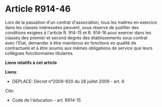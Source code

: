 # Article R914-46

Lors de la passation d'un contrat d'association, tous les maîtres en exercice dans les classes intéressées peuvent, sous
réserve de justifier des conditions exigées à l'article R. 914-15 et R. 914-16 pour exercer dans les classes des premier et
second degrés des établissements sous contrat avec l'Etat, demander à être maintenus en fonctions en qualité de contractuels
et à être soumis aux mêmes obligations de service que leurs collègues fonctionnaires titulaires.

**Liens relatifs à cet article**

**Liens**:

  - DEPLACE: Décret n°2009-920 du 28 juillet 2009 - art. 6

_Cite_:

  - Code de l'éducation - art. R914-15
